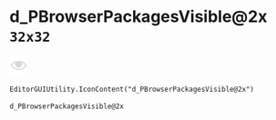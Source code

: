 # d_PBrowserPackagesVisible@2x `32x32`
<img src="/img/d_PBrowserPackagesVisible@2x.png" width=32 height=32>

``` CSharp
EditorGUIUtility.IconContent("d_PBrowserPackagesVisible@2x")
```
```
d_PBrowserPackagesVisible@2x
```
